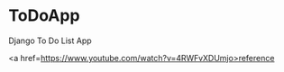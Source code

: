# ToDoApp
Django To Do List App

<a href=https://www.youtube.com/watch?v=4RWFvXDUmjo>reference</a>

